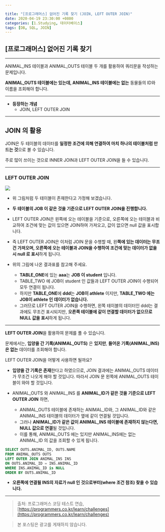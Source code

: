 ```yaml
---

title: "[프로그래머스] 없어진 기록 찾기 (JOIN, LEFT OUTER JOIN)"
date: 2020-04-19 23:30:00 +0800
categories: [1.Studying, 데이터베이스]
tags: [DB, SQL, JOIN]
---
```




## **[프로그래머스] 없어진 기록 찾기**

------

ANIMAL_INS 테이블과 ANIMAL_OUTS 테이블 두 개를 활용하여 쿼리문을 작성하는 문제입니다.

**ANIMAL_OUTS 테이블에는 있는데, ANIMAL_INS 테이블에는 없는** 동물들의 ID와 이름을 조회해야 합니다.

------



* **등장하는 개념**
  * JOIN, LEFT OUTER JOIN

------



## **JOIN 의 활용**

JOIN은 두 테이블의 데이터를 **일정한 조건에 의해 연결하여 마치 하나의 테이블처럼 만드는 것**으로 볼 수 있습니다.

주로 많이 쓰이는 것으로 INNER JOIN과 LEFT OUTER JOIN을 들 수 있습니다.

------

### **LEFT OUTER JOIN**

![](https://i.imgur.com/FJofY18.png)

* 위 그림처럼 두 테이블이 존재한다고 가정해 보겠습니다.

* **두 테이블의 JOB 이 같은 것을 기준으로 LEFT OUTER JOIN을 진행합니다.**
* LEFT OUTER JOIN은 왼쪽에 오는 테이블을 기준으로, 오른쪽에 오는 테이블과 비교하여 조건에 맞는 값이 있으면 JOIN하여 가져오고, 값이 없으면 null 값을 표시합니다.
* 즉 LEFT OUTER JOIN은 이처럼 JOIN 문을 수행할 때, 왼**쪽에 있는 데이터는 무조건 가져오며, 오른쪽에 오는 테이블과 JOIN을 수행하여 조건에 맞는 데이터가 없을 시 null 로 표시**하게 됩니다.
* 위의 그림에 나온 결과표를 참고해 주세요.
  * **TABLE_ONE**에 있는 **aaa**는 **JOB 이 student** 입니다.
  * TABLE_TWO 에 JOB이 student 인 값들과 LEFT OUTER JOIN이 수행되어 모두 연결이 됩니다.
  * 하지만 **TABLE_ONE**에 **ddd**는 **JOB이 athlete** 이지만, **TABLE_TWO 에는 JOB이 athlete 인 데이터가 없습니다.**
  * 그러므로 LEFT OUTER JOIN을 수행하면, 왼쪽 테이블의 데이터인 ddd는 결과에도 무조건 표시되지만, **오른쪽 테이블에 같이 연결할 데이터가 없으므로 NULL 값을 표시**하게 됩니다.



------

**LEFT OUTER JOIN**을 활용하여 문제를 풀 수 있습니다.

문제에서는, **입양을 간 기록(ANIMAL_OUTS)** 은 **있지만**, **들어온 기록(ANIMAL_INS) 은 없는** 데이터를 조회해야 합니다.

LEFT OUTER JOIN을 어떻게 사용하면 될까요?

* **입양을 간 기록은 존재**한다고 하였으므로, JOIN 결과에는 ANIMAL_OUTS 데이터가 무조건 나오게 해야 할 것입니다. 따라서 JOIN 문 왼쪽에 ANIMAL_OUTS 테이블이 와야 할 것입니다.



* ANIMAL_OUTS 와 ANIMAL_INS 를 **ANIMAL_ID가 같은 것을 기준으로 LEFT OUTER JOIN** 하면, 
  * ANIMAL_OUTS 테이블에 존재하는 ANIMAL_ID와,  그 ANIMAL_ID와 같은 ANIMAL_INS 테이블의 데이터가 옆에 같이 연결될 것입니다.
  * 그러나 **ANIMAL_ID가 같은 값이 ANIMAL_INS 테이블에 존재하지 않는다면, NULL 값으로 연결**될 것입니다.
  * 이를 통해, ANIMAL_OUTS 에는 있지만 ANIMAL_INS에는 없는 ANIMAL_ID 의 값을 조회할 수 있게 됩니다.

```sql
SELECT OUTS.ANIMAL_ID, OUTS.NAME
FROM ANIMAL_OUTS OUTS
LEFT OUTER JOIN ANIMAL_INS INS
ON OUTS.ANIMAL_ID = INS.ANIMAL_ID
WHERE INS.ANIMAL_ID is NULL
ORDER BY OUTS.ANIMAL_ID
```

* **오른쪽에 연결될 INS의 자료가 null 인 것으로부터(where 조건 참조) 찾을 수 있습니다.**

---

> 출처: 프로그래머스 코딩 테스트 연습, [https://programmers.co.kr/learn/challenges](https://programmers.co.kr/learn/challenges)

> 본 포스팅은 광고를 게재하지 않습니다.